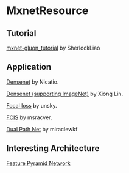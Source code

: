 # MxnetResource

## Tutorial 

[mxnet-gluon_tutorial](https://github.com/SherlockLiao/mxnet-gluon_tutorial) by SherlockLiao

## Application 
[Densenet](https://github.com/Nicatio/Densenet/tree/master/mxnet) by Nicatio.

[Densenet (supporting ImageNet)](https://github.com/bruinxiong/densenet.mxnet) by Xiong Lin.

[Focal loss](https://github.com/unsky/focal-loss) by unsky.

[FCIS](https://github.com/msracver/FCIS) by msracver.

[Dual Path Net](https://github.com/miraclewkf/DPN) by miraclewkf

## Interesting Architecture

[Feature Pyramid Network](https://github.com/jhkim89/PyramidNet)
